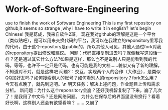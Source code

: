 # Work-of-Software-Engineering
use to finish the work of Software Engineering
This is my first repository on github,it seems so strange ,why i have to write it in english?
let's begin Chinese!
我是葛成，我来自软件2班。
现在我对github的理解是这是一个平台（类似贴吧），是可以用来交换代码的平台，我可以在我建立的reponsitory里写我的代码，由于这个repository是public的，所以其他人可见，其他人通过fork对我的reponsitory提出修改和建议。
问题：代码直接复制进去吗？就像我写这段话一样？还是通过其它什么方法?如果是这样，那么岂不是说别人只是能看到我的代码，等等，也许不一定只是代码，也有可能是我的文档......貌似又有了新的理解，不知道对不对，就是这样吧
问题2：交互，实现两个人的合作（大作业），是类似QQ加好友吗？如何搜索别人的账号？如何看别人的reponsitory？fork怎么用？
今天有点晚了，就先到这吧。\n
明天任务：解决上述问题，作业题目上传和需求分析。
新问题：为什么这个reponsitory会崩？还好我机智复制了下来，崩了几次了！是我用了中文吗？还是网络问题。
为什么在保存后的界面里没有换行？看着好长啊，这样别人还会有欲望看嘛？
...... 又崩了
